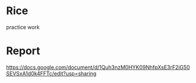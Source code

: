# Rice
 practice work

# Report
 https://docs.google.com/document/d/1Quh3nzM0HYK09NhfpXsE3rF2iG50SEVSxA1d0k4FFTc/edit?usp=sharing
